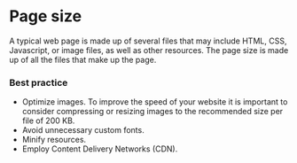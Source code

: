 # Page size
A typical web page is made up of several files that may include HTML, CSS, Javascript, or image files, as well as other resources. The page size is made up of all the files that make up the page.

### Best practice
* Optimize images. To improve the speed of your website it is important to consider compressing or resizing images to the recommended size per file of 200 KB.
* Avoid unnecessary custom fonts.
* Minify resources.
* Employ Content Delivery Networks (CDN).
